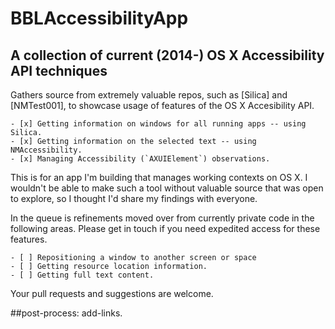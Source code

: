 # BBLAccessibilityApp 

## A collection of current (2014-) OS X Accessibility API techniques

Gathers source from extremely valuable repos, such as [Silica] and [NMTest001], to showcase usage of features of the OS X Accesibility API.

    - [x] Getting information on windows for all running apps -- using Silica.
    - [x] Getting information on the selected text -- using NMAccessibility.
    - [x] Managing Accessibility (`AXUIElement`) observations.

This is for an app I'm building that manages working contexts on OS X. I wouldn't be able to make such a tool without valuable source that was open to explore, so I thought I'd share my findings with everyone. 

In the queue is refinements moved over from currently private code in the following areas. Please get in touch if you need expedited access for these features.

    - [ ] Repositioning a window to another screen or space
    - [ ] Getting resource location information.
    - [ ] Getting full text content.


Your pull requests and suggestions are welcome.


##post-process: add-links.